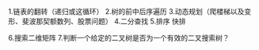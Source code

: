 1.链表的翻转（递归或这循环）
2.树的前中后序遍历
3.动态规划（爬楼梯以及变形、斐波那契额数列、股票问题）
4.二分查找
5.排序 快排

6.搜索二维矩阵
7.判断一个给定的二叉树是否为一个有效的二叉搜索树？
